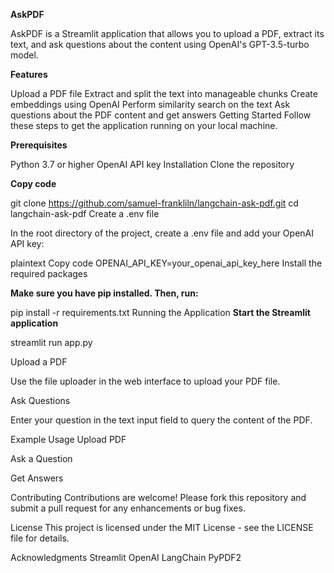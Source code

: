 **AskPDF**

AskPDF is a Streamlit application that allows you to upload a PDF, extract its text, and ask questions about the content using OpenAI's GPT-3.5-turbo model.

**Features**

Upload a PDF file
Extract and split the text into manageable chunks
Create embeddings using OpenAI
Perform similarity search on the text
Ask questions about the PDF content and get answers
Getting Started
Follow these steps to get the application running on your local machine.

**Prerequisites**

Python 3.7 or higher
OpenAI API key
Installation
Clone the repository



**Copy code**


git clone https://github.com/samuel-frankliln/langchain-ask-pdf.git
cd langchain-ask-pdf
Create a .env file

In the root directory of the project, create a .env file and add your OpenAI API key:

plaintext
Copy code
OPENAI_API_KEY=your_openai_api_key_here
Install the required packages

**Make sure you have pip installed. Then, run:**

pip install -r requirements.txt
Running the Application
**Start the Streamlit application**


streamlit run app.py


Upload a PDF

Use the file uploader in the web interface to upload your PDF file.

Ask Questions

Enter your question in the text input field to query the content of the PDF.

Example Usage
Upload PDF


Ask a Question


Get Answers


Contributing
Contributions are welcome! Please fork this repository and submit a pull request for any enhancements or bug fixes.

License
This project is licensed under the MIT License - see the LICENSE file for details.

Acknowledgments
Streamlit
OpenAI
LangChain
PyPDF2
